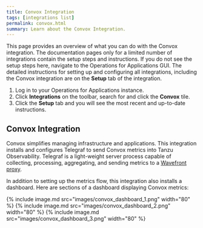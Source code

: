 ```yaml
---
title: Convox Integration
tags: [integrations list]
permalink: convox.html
summary: Learn about the Convox Integration.
---
```


This page provides an overview of what you can do with the Convox integration. The documentation pages only for a limited number of integrations contain the setup steps and instructions. If you do not see the setup steps here, navigate to the Operations for Applications GUI. The detailed instructions for setting up and configuring all integrations, including the Convox integration are on the **Setup** tab of the integration.

1. Log in to your Operations for Applications instance. 
2. Click **Integrations** on the toolbar, search for and click the **Convox** tile. 
3. Click the **Setup** tab and you will see the most recent and up-to-date instructions.

## Convox Integration

Convox simplifies managing infrastructure and applications. This integration installs and configures Telegraf to send Convox metrics into Tanzu Observability. Telegraf is a light-weight server process capable of collecting, processing, aggregating, and sending metrics to a [Wavefront proxy](https://docs.wavefront.com/proxies.html).

In addition to setting up the metrics flow, this integration also installs a dashboard. Here are sections of a dashboard displaying Convox metrics:

{% include image.md src="images/convox_dashboard_1.png" width="80" %}
{% include image.md src="images/convox_dashboard_2.png" width="80" %}
{% include image.md src="images/convox_dashboard_3.png" width="80" %}




